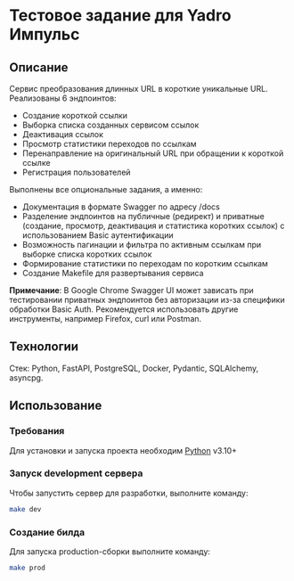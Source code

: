 # Тестовое задание для Yadro Импульс
## Описание

Сервис преобразования длинных URL в короткие уникальные URL.   
Реализованы 6 эндпоинтов:
- Создание короткой ссылки
- Выборка списка созданных сервисом ссылок
- Деактивация ссылок
- Просмотр статистики переходов по ссылкам
- Перенаправление на оригинальный URL при обращении к короткой ссылке
- Регистрация пользователей

Выполнены все опциональные задания, а именно:
- Документация в формате Swagger по адресу /docs
- Разделение эндпоинтов на публичные (редирект) и приватные (создание, просмотр, деактивация и статистика коротких ссылок) с использованием Basic аутентификации
- Возможность пагинации и фильтра по активным ссылкам при выборке списка коротких ссылок
- Формирование статистики по переходам по коротким ссылкам
- Создание Makefile для развертывания сервиса

**Примечание**: В Google Chrome Swagger UI может зависать 
при тестировании приватных эндпоинтов без авторизации из-за специфики 
обработки Basic Auth. Рекомендуется использовать другие инструменты, 
например Firefox, curl или Postman.

## Технологии
Стек: Python, FastAPI, PostgreSQL, Docker, Pydantic, SQLAlchemy, asyncpg.
  
## Использование
### Требования
Для установки и запуска проекта необходим [Python](https://www.python.org/) v3.10+

### Запуск development сервера
Чтобы запустить сервер для разработки, выполните команду:
```sh
make dev
```

### Создание билда
Для запуска production-сборки выполните команду:
```sh
make prod
```
